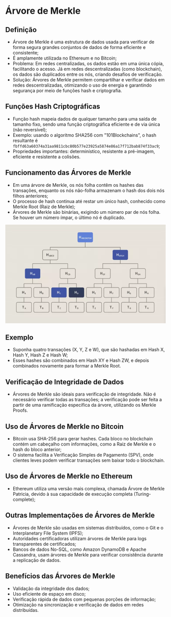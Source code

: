 # Árvore de Merkle

## Definição
- Árvore de Merkle é uma estrutura de dados usada para verificar de forma segura grandes conjuntos de dados de forma eficiente e consistente;
- É amplamente utilizada no Ethereum e no Bitcoin;
- Problema: Em redes centralizadas, os dados estão em uma única cópia, facilitando o acesso. Já em redes descentralizadas (como blockchain), os dados são duplicados entre os nós, criando desafios de verificação.
- Solução: Árvores de Merkle permitem compartilhar e verificar dados em redes descentralizadas, otimizando o uso de energia e garantindo segurança por meio de funções hash e criptografia.

## Funções Hash Criptográficas
- Função hash mapeia dados de qualquer tamanho para uma saída de tamanho fixo, sendo uma função criptográfica eficiente e de via única (não reversível);
- Exemplo: usando o algoritmo SHA256 com "101Blockchains", o hash resultante é `fbffd63a60374a31aa9811cbc80b577e23925a5874e86a17f712bab874f33ac9`;
- Propriedades importantes: determinístico, resistente a pré-imagem, eficiente e resistente a colisões.

## Funcionamento das Árvores de Merkle
- Em uma árvore de Merkle, os nós folha contêm os hashes das transações, enquanto os nós não-folha armazenam o hash dos dois nós filhos anteriores;
- O processo de hash continua até restar um único hash, conhecido como Merkle Root (Raiz de Merkle);
- Árvores de Merkle são binárias, exigindo um número par de nós folha. Se houver um número ímpar, o último nó é duplicado.

![merkle tree validation](./merkle-tree-validation.png)

## Exemplo
- Suponha quatro transações (X, Y, Z e W), que são hashadas em Hash X, Hash Y, Hash Z e Hash W;
- Esses hashes são combinados em Hash XY e Hash ZW, e depois combinados novamente para formar a Merkle Root.

## Verificação de Integridade de Dados
- Árvores de Merkle são ideais para verificação de integridade. Não é necessário verificar todas as transações; a verificação pode ser feita a partir de uma ramificação específica da árvore, utilizando os Merkle Proofs.

## Uso de Árvores de Merkle no Bitcoin
- Bitcoin usa SHA-256 para gerar hashes. Cada bloco no blockchain contém um cabeçalho com informações, como a Raiz de Merkle e o hash do bloco anterior;
- O sistema facilita a Verificação Simples de Pagamento (SPV), onde clientes leves podem verificar transações sem baixar todo o blockchain.

## Uso de Árvores de Merkle no Ethereum
- Ethereum utiliza uma versão mais complexa, chamada Árvore de Merkle Patricia, devido à sua capacidade de execução completa (Turing-complete);

## Outras Implementações de Árvores de Merkle
- Árvores de Merkle são usadas em sistemas distribuídos, como o Git e o Interplanetary File System (IPFS);
- Autoridades certificadoras utilizam árvores de Merkle para logs transparentes de certificados;
- Bancos de dados No-SQL, como Amazon DynamoDB e Apache Cassandra, usam árvores de Merkle para verificar consistência durante a replicação de dados.

## Benefícios das Árvores de Merkle
- Validação da integridade dos dados;
- Uso eficiente de espaço em disco;
- Verificação rápida de dados com pequenas porções de informação;
- Otimização na sincronização e verificação de dados em redes distribuídas.
